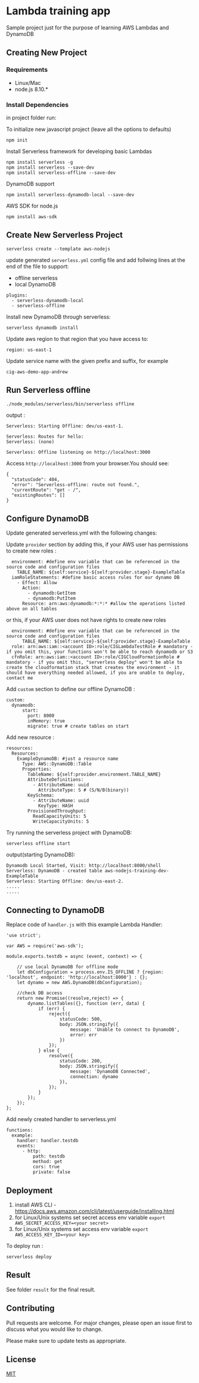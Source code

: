 # Lambda training app

Sample project just for the purpose of learning AWS Lambdas and DynamoDB

## Creating New Project

### Requirements
* Linux/Mac
* node.js 8.10.*

### Install Dependencies
in project folder run:


To initialize new javascript project (leave all the options to defaults)
```
npm init
```

Install Serverless framework for developing basic Lambdas
```
npm install serverless -g
npm install serverless --save-dev
npm install serverless-offline --save-dev
```

DynamoDB support
```
npm install serverless-dynamodb-local --save-dev 
```

AWS SDK for node.js
```
npm install aws-sdk
```

## Create New Serverless Project
```
serverless create --template aws-nodejs
```
update generated ``serverless.yml`` config file 
and add follwing lines at the end of the file to support:

* offline serverless
* local DynamoDB

```
plugins:
  - serverless-dynamodb-local
  - serverless-offline
```
Install new DynamoDB through serverless:

```
serverless dynamodb install
```

Update aws region to that region that you have access to:
```
region: us-east-1
```

Update service name with the given prefix and suffix, for example
```
cig-aws-demo-app-andrew
``` 

## Run Serverless offline
```
./node_modules/serverless/bin/serverless offline
```
output :
```
Serverless: Starting Offline: dev/us-east-1.

Serverless: Routes for hello:
Serverless: (none)

Serverless: Offline listening on http://localhost:3000
```
Access ``http://localhost:3000`` from your browser.You should see:
```
{
  "statusCode": 404,
  "error": "Serverless-offline: route not found.",
  "currentRoute": "get - /",
  "existingRoutes": []
}
```

## Configure DynamoDB
Update generated serverless.yml with the following changes:


Update ``provider`` section by adding this, if your AWS user has permissions to create new roles :
```
  environment: #define env variable that can be referenced in the source code and configuration files
    TABLE_NAME: ${self:service}-${self:provider.stage}-ExampleTable
  iamRoleStatements: #define basic access rules for our dynamo DB
    - Effect: Allow
      Action:
        - dynamodb:GetItem
        - dynamodb:PutItem
      Resource: arn:aws:dynamodb:*:*:* #allow the operations listed above on all tables
```

or this, if your AWS user does not have rights to create new roles

```
  environment: #define env variable that can be referenced in the source code and configuration files
      TABLE_NAME: ${self:service}-${self:provider.stage}-ExampleTable
  role: arn:aws:iam::<account ID>:role/CIGLambdaTestRole # mandatory - if you omit this, your functions won't be able to reach dynamodb or S3
  cfnRole: arn:aws:iam::<account ID>:role/CIGCloudFormationRole # mandatory - if you omit this, "serverless deploy" won't be able to create the cloudformation stack that creates the environment - it should have everything needed allowed, if you are unable to deploy, contact me
```

Add ``custom`` section to define our offline DynamoDB :
```
custom:
  dynamodb:
      start:
        port: 8000
        inMemory: true
        migrate: true # create tables on start
```

Add new resource :
```
resources:
  Resources:
    ExampleDynamoDB: #just a resource name
      Type: AWS::DynamoDB::Table
      Properties:
        TableName: ${self:provider.environment.TABLE_NAME}
        AttributeDefinitions:
          - AttributeName: uuid
            AttributeType: S # (S/N/B(binary))
        KeySchema:
          - AttributeName: uuid
            KeyType: HASH
        ProvisionedThroughput:
          ReadCapacityUnits: 5
          WriteCapacityUnits: 5
```

Try running the serverless project with DynamoDB:
```
serverless offline start
```
output(starting DynamoDB):
```
Dynamodb Local Started, Visit: http://localhost:8000/shell
Serverless: DynamoDB - created table aws-nodejs-training-dev-ExampleTable
Serverless: Starting Offline: dev/us-east-2.
.....
.....
```
## Connecting to DynamoDB
Replace code of ``handler.js`` with this example Lambda Handler:
```
'use strict';

var AWS = require('aws-sdk');

module.exports.testdb = async (event, context) => {

    // use local DynamoDB for offline mode
    let dbConfiguration = process.env.IS_OFFLINE ? {region: 'localhost', endpoint: 'http://localhost:8000'} : {};
    let dynamo = new AWS.DynamoDB(dbConfiguration);

    //check DB access
    return new Promise((resolve,reject) => {
        dynamo.listTables({}, function (err, data) {
            if (err) {
                reject({
                    statusCode: 500,
                    body: JSON.stringify({
                        message: 'Unable to connect to DynamoDB',
                        error: err
                    })
                });
            } else {
                resolve({
                    statusCode: 200,
                    body: JSON.stringify({
                        message: 'DynamoDB Connected',
                        connection: dynamo
                    }),
                });
            }
        });
    });
};
```

Add newly created handler to serverless.yml
```
functions:
  example:
    handler: handler.testdb
    events:
      - http:
          path: testdb
          method: get
          cors: true
          private: false
```

## Deployment

1. install AWS CLI - https://docs.aws.amazon.com/cli/latest/userguide/installing.html
2. for Linux/Unix systems set secret access env variable ``export AWS_SECRET_ACCESS_KEY=<your secret>``
3. for Linux/Unix systems set access env variable ``export AWS_ACCESS_KEY_ID=<your key>``

To deploy run :
```
serverless deploy
```

## Result
See folder ``result`` for the final result.

## Contributing
Pull requests are welcome. For major changes, please open an issue first to discuss what you would like to change.

Please make sure to update tests as appropriate.

## License
[MIT](https://choosealicense.com/licenses/mit/)
